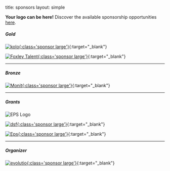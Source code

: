 title: sponsors
layout: simple

**Your logo can be here!** Discover the available sponsorship opportunities [here](/sponsors/sponsorship/).

##### Gold

[![kolo](/static/images/sponsors/kolo.svg){:class='sponsor large'}](https://kolo.app/){:target="\_blank"}

[![Foxley Talent](/static/images/sponsors/foxley.png){:class='sponsor large'}](https://kolo.app/){:target="\_blank"}

---

##### Bronze

[![Monit](/static/images/sponsors/monit.png){:class='sponsor large'}](https://kolo.app/){:target="\_blank"}

---

##### Grants

<img src="{% static 'images/sponsors/eps.png' %}" class='sponsor large'
           alt="EPS Logo">

[![dsf](/static/images/sponsors/dsf.png){:class='sponsor large'}](https://evolutio.pt/){:target="\_blank"}

[![Eps](/static/images/sponsors/eps.png){:class='sponsor large'}](https://europython-society.org/){:target="\_blank"}

---

##### Organizer

[![evolutio](/static/images/sponsors/evolutio.png){:class='sponsor large'}](https://evolutio.pt/){:target="\_blank"}

